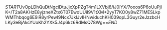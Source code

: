 $START$UvOpLDhQuDtNgciDtuJjxXpPZgT4m1LXVbj6/iJ0iYX/7ooos6P6oUuPjlK+/T2a8AKHzE8yjzneXZtx6T07EwoUUiI9V1tXM+2yyT7KO0y8wZ71MESLkpWMThbqog6E9iR8yrPewI9Ncx7JklJvIHNwiduchKH039opL3Guyr2eJzzbcHLKy3eBjAkcYUoKh2YXk5J4p6kz6RdMsQ78Wg==$END$